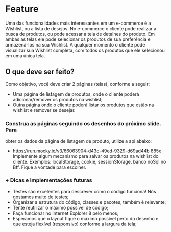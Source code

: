 # Feature
Uma das funcionalidades mais interessantes em um e-commerce 
é a Wishlist, ou a lista de desejos. No e-commerce o cliente pode 
realizar a busca de produtos, ou pode acessar a tela de detalhes 
do produto. Em ambas as telas ele pode selecionar os produtos 
de sua preferência e armazená-los na sua Wishlist. A qualquer 
momento o cliente pode visualizar sua Wishlist completa, com 
todos os produtos que ele selecionou em uma única tela.

## O que deve ser feito? 
Como objetivo, você deve criar 2 páginas (telas), conforme a 
seguir:
- Uma página de listagem de produtos, onde o cliente poderá 
adicionar/remover os produtos na wishlist;
- Outra página onde o cliente poderá listar os produtos que 
estão na wishlist e remover se desejar.

### Construa as páginas seguindo os desenhos do próximo slide. Para 
obter os dados da página de listagem de produto, utilize a api
abaixo:
- https://run.mocky.io/v3/66063904-d43c-49ed-9329-d69ad44b
885e
Implemente algum mecanismo para salvar os produtos na 
wishlist do cliente. Exemplos: localStorage, cookie, 
sessionStorage, banco noSql no Bff. Fique a vontade para 
escolher.

### + Dicas e implementações futuras
- Testes são excelentes para descrever como o código funciona! 
Nós gostamos muito de testes;
- Organizar a estrutura do código, classes e pacotes, também é 
relevante;
- Tente reutilizar o máximo possível de código;
- Faça funcionar no Internet Explorer 8 pelo menos;
- Esperamos que o layout fique o máximo possível perto do 
desenho e que esteja flexível (responsivo) conforme a largura 
da tela;